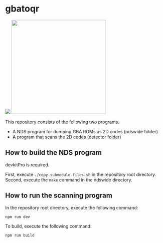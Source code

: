 # gbatoqr

<img src="https://user-images.githubusercontent.com/143470/72662868-6f18ed80-3a2f-11ea-90d3-c8e3ec3a2ce6.png"> <img src="https://user-images.githubusercontent.com/143470/72662869-7213de00-3a2f-11ea-9d26-1d0abbb933d2.png" width="300">

This repository consists of the following two programs.

* A NDS program for dumping GBA ROMs as 2D codes (ndswide folder)
* A program that scans the 2D codes (detector folder)

## How to build the NDS program

devkitPro is required.

First, execute `./copy-submodule-files.sh` in the repository root directory.
Second, execute the `make` command in the ndswide directory.

## How to run the scanning program

In the repository root directory, execute the following command:
```
npm run dev
```

To build, execute the following command:
```
npm run build
```
